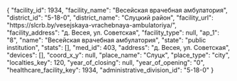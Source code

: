 {
    "facility_id": 1934,
    "facility_name": "Весейская врачебная амбулатория",
    "district_id": "5-18-0",
    "district_name": "Слуцкий район",
    "facility_url": "https:\/\/slcrb.by\/vesejskaya-vrachebnaya-ambulatoriya\/",
    "facility_address": "д. Весея, ул. Советская",
    "facility_type": null,
    "ap_1": "8",
    "name": "Весейская врачебная амбулатория",
    "state": "public institution",
    "stats": [],
    "med_id": 403,
    "address": "д. Весея, ул. Советская",
    "devices": [],
    "coord_x_y": null,
    "place_name": "Слуцк",
    "place_type": "city",
    "localties_key": 120,
    "year_of_closing": null,
    "year_of_opening": "0",
    "healthcare_facility_key": 1934,
    "administrative_division_id": "5-18-0"
}